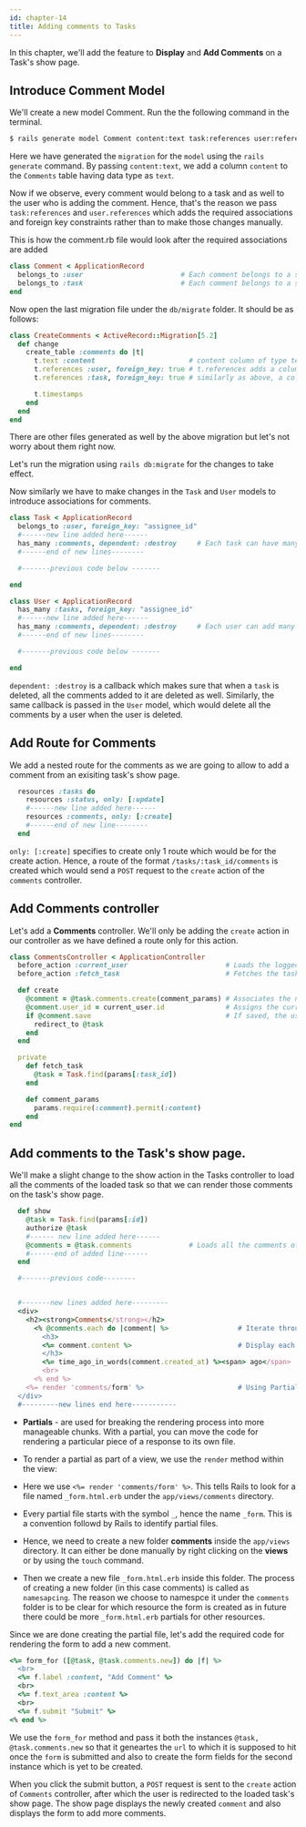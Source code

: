 ```yaml
---
id: chapter-14
title: Adding comments to Tasks
---
```


In this chapter, we'll add the feature to **Display** and **Add Comments** on a Task's show page.

## Introduce Comment Model

We'll create a new model Comment. Run the the following command in the terminal.

```bash
$ rails generate model Comment content:text task:references user:references
```

Here we have generated the `migration` for the `model` using the `rails generate` command. By passing `content:text`, we add a column `content` to the `Comments` table having data type as `text`.

Now if we observe, every comment would belong to a task and as well to the user who is adding the comment. Hence, that's the reason we pass `task:references` and `user.references` which adds the required associations and foreign key constraints rather than to make those changes manually.

This is how the comment.rb file would look after the required associations are added
```ruby
class Comment < ApplicationRecord
  belongs_to :user                        # Each comment belongs to a single user
  belongs_to :task                        # Each comment belongs to a single task
end
```
Now open the last migration file under the `db/migrate` folder. It should be as follows:

```ruby
class CreateComments < ActiveRecord::Migration[5.2]
  def change
    create_table :comments do |t|
      t.text :content                       # content column of type text
      t.references :user, foreign_key: true # t.references adds a column user_id to the comments table and by passing an                                                 # option foreign_key: true, a foreign key constraint is added
      t.references :task, foreign_key: true # similarly as above, a column task_id is added as well the foreign key constraint

      t.timestamps
    end
  end
end
```

There are other files generated as well by the above migration but let's not worry about them right now.

Let's run the migration using `rails db:migrate` for the changes to take effect.

Now similarly we have to make changes in the `Task` and `User` models to introduce associations for comments.

```ruby
class Task < ApplicationRecord
  belongs_to :user, foreign_key: "assignee_id"
  #------new line added here------
  has_many :comments, dependent: :destroy     # Each task can have many comments.
  #------end of new lines--------

  #-------previous code below -------

end
```

```ruby
class User < ApplicationRecord
  has_many :tasks, foreign_key: "assignee_id"
  #------new line added here------
  has_many :comments, dependent: :destroy     # Each user can add many comments
  #------end of new lines--------

  #-------previous code below -------

end
```
`dependent: :destroy` is a callback which makes sure that when a `task` is deleted, all the comments added to it are deleted as well. Similarly, the same callback is passed in the `User` model, which would delete all the comments by a user when the user is deleted.

## Add Route for Comments

We add a nested route for the comments as we are going to allow to add a comment from an exisiting task's show page.

```ruby
  resources :tasks do
    resources :status, only: [:update]
    #------new line added here------
    resources :comments, only: [:create]
    #------end of new line--------
  end
```
`only: [:create]` specifies to create only 1 route which would be for the create action. Hence, a route of the format `/tasks/:task_id/comments` is created which would send a `POST` request to the `create` action of the `comments` controller.

## Add Comments controller

Let's add a **Comments** controller. We'll only be adding the `create` action in our controller as we have defined a route only for this action.

```ruby
class CommentsController < ApplicationController
  before_action :current_user                        # Loads the logged in user (method inside Application Controller)
  before_action :fetch_task                          # Fetches the task for which the comment is to be added.

  def create
    @comment = @task.comments.create(comment_params) # Associates the new comment instacne to the task fetched.
    @comment.user_id = current_user.id               # Assigns the current_user's id to the new comment's user_id field.
    if @comment.save                                 # If saved, the user is redirected to the loaded task's show page
      redirect_to @task
    end
  end

  private
    def fetch_task
      @task = Task.find(params[:task_id])
    end

    def comment_params
      params.require(:comment).permit(:content)
    end
end
```

## Add comments to the Task's show page.

We'll make a slight change to the show action in the Tasks controller to load all the comments of the loaded task so that we can render those comments on the task's show page.

```ruby
  def show
    @task = Task.find(params[:id])
    authorize @task
    #------ new line added here------
    @comments = @task.comments              # Loads all the comments of the loaded task in an instance variable
    #------end of added line------
  end
```

```ruby
  #-------previous code--------


  #-------new lines added here---------
  <div>
    <h2><strong>Comments</strong></h2>
      <% @comments.each do |comment| %>                 # Iterate through each comment from Collection @comments
        <h3>
        <%= comment.content %>                          # Display each comment's content
        </h3>
        <%= time_ago_in_words(comment.created_at) %><span> ago</span>    # Convert and display each comment's time at                                                                                  # which it was created
        <br>
      <% end %>
    <%= render 'comments/form' %>                       # Using Partials (Concept explained below)
  </div>
  #---------new lines end here-----------
```

* **Partials** - are used for breaking the rendering process into more manageable chunks. With a partial, you can move the code for rendering a particular piece of a response to its own file.

* To render a partial as part of a view, we use the `render` method within the view:

* Here we use `<%= render 'comments/form' %>`. This tells Rails to look for a file named `_form.html.erb` under the `app/views/comments` directory.

* Every partial file starts with the symbol `_`, hence the name `_form`. This is a convention followd by Rails to identify partial files.

* Hence, we need to create a new folder **comments**  inside the `app/views` directory. It can either be done manually by right clicking on the **views** or by using the `touch` command.

* Then we create a new file `_form.html.erb` inside this folder. The process of creating a new folder (in this case comments) is called as `namesapcing`. The reason we choose to namespce it under the `comments` folder is to be clear for which resource the form is created as in future there could be more `_form.html.erb` partials for other resources.


Since we are done creating the partial file, let's add the required code for rendering the form to add a new comment.

```ruby
<%= form_for ([@task, @task.comments.new]) do |f| %>
  <br>
  <%= f.label :content, "Add Comment" %>
  <br>
  <%= f.text_area :content %>
  <br>
  <%= f.submit "Submit" %>
<% end %>
```

We use the `form_for` method and pass it both the instances `@task, @task.comments.new` so that it geneartes the `url` to which it is supposed to hit once the `form` is submitted and also to create the form fields for the second instance which is yet to be created.

When you click the submit button, a `POST` request is sent to the `create` action of `Comments` controller, after which the user is redirected to the loaded task's show page. The show page displays the newly created `comment` and also displays the form to add more comments.
